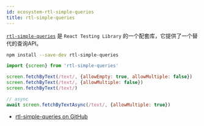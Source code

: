 ```yaml
---
id: ecosystem-rtl-simple-queries
title: rtl-simple-queries
---
```


[`rtl-simple-queries`][gh] 是 `React Testing Library` 的一个配套库，它提供了一个替代的查询API。

```bash npm2yarn
npm install --save-dev rtl-simple-queries
```

```jsx
import {screen} from 'rtl-simple-queries'

screen.fetchByText(/text/, {allowEmpty: true, allowMultiple: false})
screen.fetchByText(/text/, {allowMultiple: false})
screen.fetchByText(/text/)

// async
await screen.fetchByTextAsync(/text/, {allowMultiple: true})
```

- [rtl-simple-queries on GitHub][gh]

[gh]: https://github.com/balavishnuvj/rtl-simple-queries
